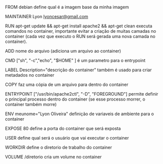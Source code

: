 FROM debian define qual é a imagem base da minha imagem

MAINTAINER Lyon lyoncesar@gmail.com

RUN apt-get update && apt-get install apache2 && apt-get clean  executa comandos no container,
importante evitar a criação de muitas camadas no container (cada vez que executo o RUN será gerada
uma nova camada no container).

ADD nome do arquivo (adiciona um arquivo ao container)

CMD ["sh", "-c","echo", "$HOME" ] é um parametro para o entrypoint

LABEL Description="descrição do container" também é usado para criar metadados no container

COPY faz uma cópia de um arquivo para dentro do container

ENTRYPOINT ["/usr/bin/apache2ctl", "-D", "FOREGROUND"] permite definir o principal processo dentro
do container (se esse processo morrer, o container também morre)

ENV meunome="Lyon Oliveira" definição de variaveis de ambiente para o container

EXPOSE 80 define a porta do container que será exposta

USER define qual será o usuário que vai executar o container

WORKDIR define o diretorio de trabalho do container

VOLUME /diretorio cria um volume no container
